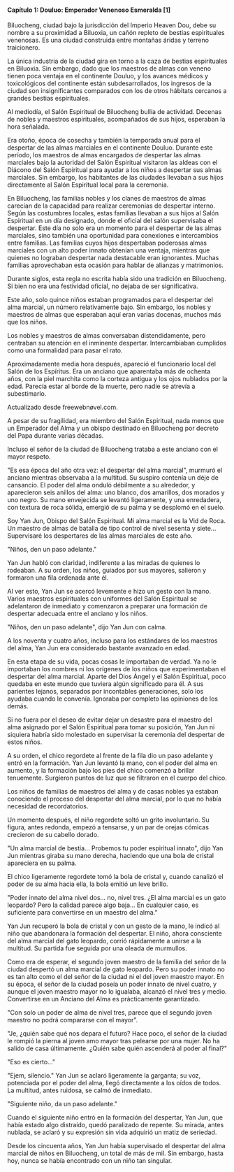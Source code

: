 
#### Capítulo 1: Douluo: Emperador Venenoso Esmeralda [1]


Biluocheng, ciudad bajo la jurisdicción del Imperio Heaven Dou, debe su nombre a su proximidad a Biluoxia, un cañón repleto de bestias espirituales venenosas. Es una ciudad construida entre montañas áridas y terreno traicionero.

La única industria de la ciudad gira en torno a la caza de bestias espirituales en Biluoxia. Sin embargo, dado que los maestros de almas con veneno tienen poca ventaja en el continente Douluo, y los avances médicos y toxicológicos del continente están subdesarrollados, los ingresos de la ciudad son insignificantes comparados con los de otros hábitats cercanos a grandes bestias espirituales.

Al mediodía, el Salón Espiritual de Biluocheng bullía de actividad. Decenas de nobles y maestros espirituales, acompañados de sus hijos, esperaban la hora señalada.

Era otoño, época de cosecha y también la temporada anual para el despertar de las almas marciales en el continente Douluo. Durante este período, los maestros de almas encargados de despertar las almas marciales bajo la autoridad del Salón Espiritual visitaron las aldeas con el Diácono del Salón Espiritual para ayudar a los niños a despertar sus almas marciales. Sin embargo, los habitantes de las ciudades llevaban a sus hijos directamente al Salón Espiritual local para la ceremonia.

En Biluocheng, las familias nobles y los clanes de maestros de almas carecían de la capacidad para realizar ceremonias de despertar interno. Según las costumbres locales, estas familias llevaban a sus hijos al Salón Espiritual en un día designado, donde el oficial del salón supervisaba el despertar. Este día no solo era un momento para el despertar de las almas marciales, sino también una oportunidad para conexiones e intercambios entre familias. Las familias cuyos hijos despertaban poderosas almas marciales con un alto poder innato obtenían una ventaja, mientras que quienes no lograban despertar nada destacable eran ignorantes. Muchas familias aprovechaban esta ocasión para hablar de alianzas y matrimonios.

Durante siglos, esta regla no escrita había sido una tradición en Biluocheng. Si bien no era una festividad oficial, no dejaba de ser significativa.

Este año, solo quince niños estaban programados para el despertar del alma marcial, un número relativamente bajo. Sin embargo, los nobles y maestros de almas que esperaban aquí eran varias docenas, muchos más que los niños.

Los nobles y maestros de almas conversaban distendidamente, pero centraban su atención en el inminente despertar. Intercambiaban cumplidos como una formalidad para pasar el rato.

Aproximadamente media hora después, apareció el funcionario local del Salón de los Espíritus. Era un anciano que aparentaba más de ochenta años, con la piel marchita como la corteza antigua y los ojos nublados por la edad. Parecía estar al borde de la muerte, pero nadie se atrevía a subestimarlo.

Actualizado desde freewebnøvel.com.

A pesar de su fragilidad, era miembro del Salón Espiritual, nada menos que un Emperador del Alma y un obispo destinado en Biluocheng por decreto del Papa durante varias décadas.

Incluso el señor de la ciudad de Biluocheng trataba a este anciano con el mayor respeto.

"Es esa época del año otra vez: el despertar del alma marcial", murmuró el anciano mientras observaba a la multitud. Su suspiro contenía un déje de cansancio. El poder del alma onduló débilmente a su alrededor, y aparecieron seis anillos del alma: uno blanco, dos amarillos, dos morados y uno negro. Su mano envejecida se levantó ligeramente, y una enredadera, con textura de roca sólida, emergió de su palma y se desplomó en el suelo.

Soy Yan Jun, Obispo del Salón Espiritual. Mi alma marcial es la Vid de Roca. Un maestro de almas de batalla de tipo control de nivel sesenta y siete... Supervisaré los despertares de las almas marciales de este año.

"Niños, den un paso adelante."

Yan Jun habló con claridad, indiferente a las miradas de quienes lo rodeaban. A su orden, los niños, guiados por sus mayores, salieron y formaron una fila ordenada ante él.

Al ver esto, Yan Jun se acercó levemente e hizo un gesto con la mano. Varios maestros espirituales con uniformes del Salón Espiritual se adelantaron de inmediato y comenzaron a preparar una formación de despertar adecuada entre el anciano y los niños.

"Niños, den un paso adelante", dijo Yan Jun con calma.

A los noventa y cuatro años, incluso para los estándares de los maestros del alma, Yan Jun era considerado bastante avanzado en edad.

En esta etapa de su vida, pocas cosas le importaban de verdad. Ya no le importaban los nombres ni los orígenes de los niños que experimentaban el despertar del alma marcial. Aparte del Dios Ángel y el Salón Espiritual, poco quedaba en este mundo que tuviera algún significado para él. A sus parientes lejanos, separados por incontables generaciones, solo los ayudaba cuando le convenía. Ignoraba por completo las opiniones de los demás.

Si no fuera por el deseo de evitar dejar un desastre para el maestro del alma asignado por el Salón Espiritual para tomar su posición, Yan Jun ni siquiera habría sido molestado en supervisar la ceremonia del despertar de estos niños.

A su orden, el chico regordete al frente de la fila dio un paso adelante y entró en la formación. Yan Jun levantó la mano, con el poder del alma en aumento, y la formación bajo los pies del chico comenzó a brillar tenuemente. Surgieron puntos de luz que se filtraron en el cuerpo del chico.

Los niños de familias de maestros del alma y de casas nobles ya estaban conociendo el proceso del despertar del alma marcial, por lo que no había necesidad de recordatorios.

Un momento después, el niño regordete soltó un grito involuntario. Su figura, antes redonda, empezó a tensarse, y un par de orejas cómicas crecieron de su cabello dorado.

"Un alma marcial de bestia... Probemos tu poder espiritual innato", dijo Yan Jun mientras giraba su mano derecha, haciendo que una bola de cristal apareciera en su palma.

El chico ligeramente regordete tomó la bola de cristal y, cuando canalizó el poder de su alma hacia ella, la bola emitió un leve brillo.

"Poder innato del alma nivel dos... no, nivel tres. ¿El alma marcial es un gato leopardo? Pero la calidad parece algo baja... En cualquier caso, es suficiente para convertirse en un maestro del alma."

Yan Jun recuperó la bola de cristal y con un gesto de la mano, le indicó al niño que abandonara la formación del despertar. El niño, ahora consciente del alma marcial del gato leopardo, corrió rápidamente a unirse a la multitud. Su partida fue seguida por una oleada de murmullos.

Como era de esperar, el segundo joven maestro de la familia del señor de la ciudad despertó un alma marcial de gato leopardo. Pero su poder innato no es tan alto como el del señor de la ciudad ni el del joven maestro mayor. En su época, el señor de la ciudad poseía un poder innato de nivel cuatro, y aunque el joven maestro mayor no lo igualaba, alcanzó el nivel tres y medio. Convertirse en un Anciano del Alma es prácticamente garantizado.

"Con solo un poder de alma de nivel tres, parece que el segundo joven maestro no podrá compararse con el mayor".

"Je, ¿quién sabe qué nos depara el futuro? Hace poco, el señor de la ciudad le rompió la pierna al joven amo mayor tras pelearse por una mujer. No ha salido de casa últimamente. ¿Quién sabe quién ascenderá al poder al final?"

"Eso es cierto..."

"Ejem, silencio." Yan Jun se aclaró ligeramente la garganta; su voz, potenciada por el poder del alma, llegó directamente a los oídos de todos. La multitud, antes ruidosa, se calmó de inmediato.

"Siguiente niño, da un paso adelante."

Cuando el siguiente niño entró en la formación del despertar, Yan Jun, que había estado algo distraído, quedó paralizado de repente. Su mirada, antes nublada, se aclaró y su expresión sin vida adquirió un matiz de seriedad.

Desde los cincuenta años, Yan Jun había supervisado el despertar del alma marcial de niños en Biluocheng, un total de más de mil. Sin embargo, hasta hoy, nunca se había encontrado con un niño tan singular.